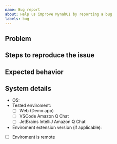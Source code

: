 ```yaml
---
name: Bug report
about: Help us improve MynahUI by reporting a bug
labels: bug
---
```


## Problem

## Steps to reproduce the issue

<!--
1. Go to '...'
2. Click on '...'
3. See error
-->

## Expected behavior

## System details

- OS:
- Tested enviroment:
    - [ ] Web (Demo app)
    - [ ] VSCode Amazon Q Chat
    - [ ] JetBrains IntelliJ Amazon Q Chat
- Enviroment extension version (if applicable): 
- [ ] Enviroment is remote 
